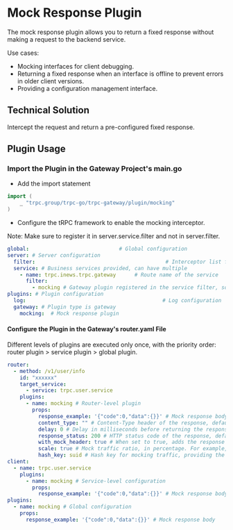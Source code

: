 # Mock Response Plugin

The mock response plugin allows you to return a fixed response without making a request to the backend service.

Use cases:
- Mocking interfaces for client debugging.
- Returning a fixed response when an interface is offline to prevent errors in older client versions.
- Providing a configuration management interface.

## Technical Solution

Intercept the request and return a pre-configured fixed response.

## Plugin Usage

### Import the Plugin in the Gateway Project's main.go

- Add the import statement

```go
import (
    _ "trpc.group/trpc-go/trpc-gateway/plugin/mocking"
)
```

- Configure the tRPC framework to enable the mocking interceptor.

Note: Make sure to register it in server.service.filter and not in server.filter.

```yaml
global:                             # Global configuration
server: # Server configuration
  filter:                                          # Interceptor list for all service handler functions
  service: # Business services provided, can have multiple
    - name: trpc.inews.trpc.gateway      # Route name of the service
      filter:
        - mocking # Gateway plugin registered in the service filter, so that it can be dynamically loaded in router.yaml
plugins: # Plugin configuration
  log:                                            # Log configuration
  gateway: # Plugin type is gateway
    mocking:  # Mock response plugin
```

#### Configure the Plugin in the Gateway's router.yaml File

Different levels of plugins are executed only once, with the priority order: router plugin > service plugin > global plugin.

```yaml
router:
  - method: /v1/user/info
    id: "xxxxxx"
    target_service:
      - service: trpc.user.service
    plugins:
      - name: mocking # Router-level plugin
        props:
          response_example: '{"code":0,"data":{}}' # Mock response body
          content_type: "" # Content-Type header of the response, default: application/json
          delay: 0 # Delay in milliseconds before returning the response, default: 0
          response_status: 200 # HTTP status code of the response, default: 200
          with_mock_header: true # When set to true, adds the response header "x-mock-by: tRPC-Gateway". When set to false, the header is not added.
          scale: true # Mock traffic ratio, in percentage. For example, if it is one in ten thousand, fill in: 0.01. The default is full-scale mock.
          hash_key: suid # Hash key for mocking traffic, providing the ability to perform grayscale testing based on request parameters.
client:
  - name: trpc.user.service
    plugins:
      - name: mocking # Service-level configuration
        props:
          response_example: '{"code":0,"data":{}}' # Mock response body
plugins:
  - name: mocking # Global configuration
    props:
      response_example: '{"code":0,"data":{}}' # Mock response body
```